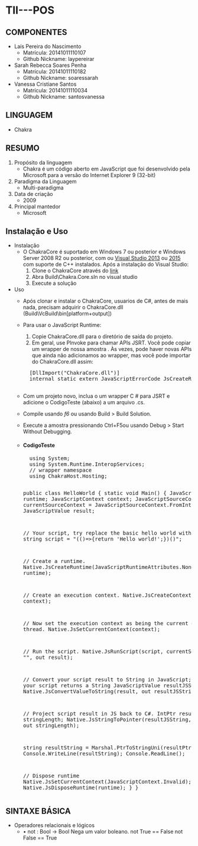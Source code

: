 # TII---POS
## COMPONENTES
  - Laís Pereira do Nascimento
    - Matrícula: 20141011110107  
    - Github Nickname: laypereirar
  - Sarah Rebecca Soares Penha
    - Matrícula: 20141011110182 
    - Github Nickname: soaressarah  
  - Vanessa Cristiane Santos
    - Matrícula: 20141011110034
    - Github Nickname: santosvanessa
## LINGUAGEM
  - Chakra

## RESUMO
1. Propósito da linguagem
    - Chakra é um código aberto em JavaScript que foi desenvolvido pela Microsoft para a versão do Internet Explorer 9 (32-bit)
2. Paradigma da Linguagem
    - Multi-paradigma
3. Data de criação
    - 2009
4. Principal mantedor
    - Microsoft
## Instalação e Uso
* Instalação
    * O ChakraCore é suportado em Windows 7 ou posterior e Windows Server 2008 R2 ou posterior, com ou [Visual Studio 2013](https://www.microsoft.com/pt-br/download/details.aspx?id=48129) ou [2015](https://www.microsoft.com/en-us/download/details.aspx?id=48146) com suporte de C++ instalados. Após a instalação do Visual Studio:
      1. Clone o ChakraCore através do [link](https://github.com/Microsoft/ChakraCore.git)
      2. Abra Build\Chakra.Core.sln no visual studio
      3. Execute a solução
* Uso
    * Após clonar e instalar o ChakraCore, usuarios de C#, antes de mais nada, precisam adquirir o ChakraCore.dll (Build\VcBuild\bin\[platform+output]\)
    * Para usar o JavaScript Runtime:
      1. Copie ChakraCore.dll para o diretório de saída do projeto.
      2. Em geral, use PInvoke para chamar APIs JSRT. Você pode copiar um wrapper de nossa amostra . Às vezes, pode haver novas APIs que ainda não adicionamos ao wrapper, mas você pode importar do ChakraCore.dll assim:
        <pre>
        [DllImport("ChakraCore.dll")] 
        internal static extern JavaScriptErrorCode JsCreateRuntime(JavaScriptRuntimeAttributes attributes, JavaScriptThreadServiceCallback threadService, out JavaScriptRuntime runtime);
        </pre>
    * Com um projeto novo, inclua o um wrapper C # para JSRT e adicione o CodigoTeste (abaixo) a um arquivo .cs.
    * Compile usando *f6* ou usando Build > Build Solution.
    * Execute a amostra pressionando Ctrl+F5ou usando Debug > Start Without Debugging.
    * <h4>CodigoTeste</h4>
       <pre>
        using System;
        using System.Runtime.InteropServices;
        // wrapper namespace
        using ChakraHost.Hosting;

        public class HelloWorld
        {
        static void Main() {
        JavaScriptRuntime runtime;
        JavaScriptContext context;
        JavaScriptSourceContext currentSourceContext = JavaScriptSourceContext.FromIntPtr(IntPtr.Zero);
        JavaScriptValue result;

        // Your script, try replace the basic hello world with something else
        string script = "(()=>{return \'Hello world!\';})()";

        // Create a runtime. 
        Native.JsCreateRuntime(JavaScriptRuntimeAttributes.None, null, out runtime);
        
        // Create an execution context. 
        Native.JsCreateContext(runtime, out context);
        
        // Now set the execution context as being the current one on this thread.
        Native.JsSetCurrentContext(context);
        
        // Run the script.
        Native.JsRunScript(script, currentSourceContext++, "", out result);

        // Convert your script result to String in JavaScript; redundant if your script returns a String
        JavaScriptValue resultJSString;
        Native.JsConvertValueToString(result, out resultJSString);
        
        // Project script result in JS back to C#.
        IntPtr resultPtr;
        UIntPtr stringLength;
        Native.JsStringToPointer(resultJSString, out resultPtr, out stringLength);

        string resultString = Marshal.PtrToStringUni(resultPtr);
        Console.WriteLine(resultString);
        Console.ReadLine();

        // Dispose runtime
        Native.JsSetCurrentContext(JavaScriptContext.Invalid);
        Native.JsDisposeRuntime(runtime);
        }
        }
        </pre>
## SINTAXE BÁSICA
* Operadores relacionais e lógicos
  * •	not : Bool -> Bool
        Nega um valor boleano.
          not True == False
          not False == True
